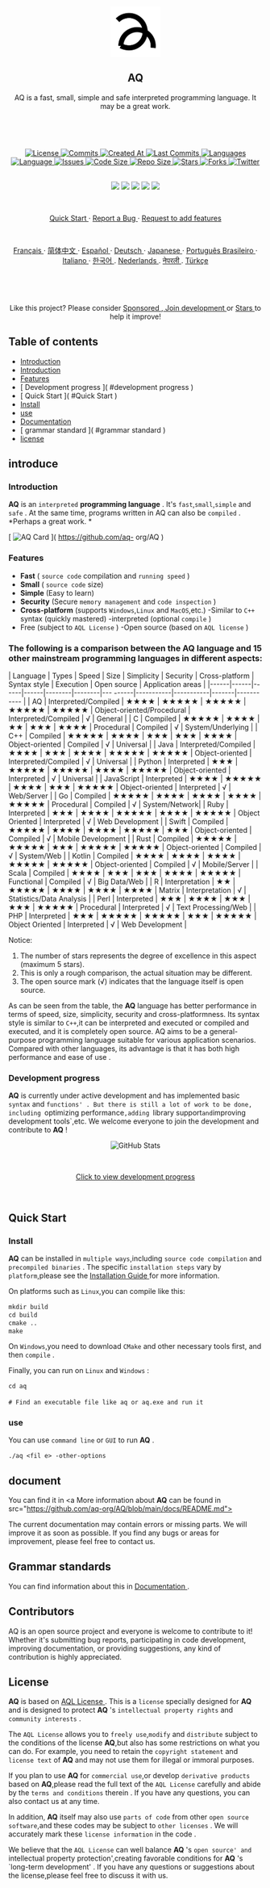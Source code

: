 <p align="center">
<img width="100px" src="https://github.com/aq-org/AQ/blob/main/aq.png?raw=true" align="center" alt="AQ" />
<h2 align="center"> AQ </h2>
<p align="center"> AQ is a fast, small, simple and safe interpreted programming language. It may be a great work. </p>​​
</p>​​


  <p align="center">
    <a href="https://github.com/aq-org/AQ/blob/main/LICENSE">
      <img alt="License" src="https://img.shields.io/badge/license-AQL-dark" />
    </a>
    <a href="https://github.com/aq-org/AQ/commits">
      <img alt="Commits" src="https://img.shields.io/github/commit-activity/t/aq-org/AQ" />
    </a>
    <a href="https://github.com/aq-org/AQ/pulse">
      <img alt="Created At" src="https://img.shields.io/github/created-at/aq-org/AQ" />
    </a>
    <a href="https://github.com/aq-org/AQ/graphs/commit-activity">
      <img alt="Last Commits" src="https://img.shields.io/github/last-commit/aq-org/AQ" />
    </a>
    <a href="https://github.com/aq-org/AQ">
      <img alt="Languages" src="https://img.shields.io/github/languages/count/aq-org/AQ" />
    </a>
    <a href="https://github.com/aq-org/AQ">
      <img alt="Language" src="https://img.shields.io/github/languages/top/aq-org/AQ" />
    </a>
    <a href="https://github.com/aq-org/AQ/issues">
      <img alt="Issues" src="https://img.shields.io/github/issues/aq-org/AQ" />
    </a>
    <a href="https://github.com/aq-org/AQ/pulse">
      <img alt="Code Size" src="https://img.shields.io/github/languages/code-size/aq-org/AQ" />
    </a>
    <a href="https://github.com/aq-org/AQ/graphs/contributors">
      <img alt="Repo Size" src="https://img.shields.io/github/repo-size/aq-org/AQ" />
    </a>
    <a href="https://github.com/aq-org/AQ/stargazers">
      <img alt="Stars" src="https://img.shields.io/github/stars/aq-org" />
    </a>
    <a href="https://github.com/aq-org/AQ/forks">
      <img alt="Forks" src="https://img.shields.io/github/forks/aq-org/AQ" />
    </a>
    <a href="https://twitter.com/aq_organization">
      <img alt="Twitter" src="https://img.shields.io/twitter/follow/aq_organization" />
    </a>
    <br />
    <br />
  </p>

  <p align="center">
    <a href="https://www.twitter.com/aq_organization" rel="nofollow"><img src="https://img.shields.io/badge/x-%23232323.svg?&amp;style=for-the-badge&amp;logo=X&amp;logoColor=white" height="25" style="max-width: 100%;"></a>
    <a href="https://www.instagram.com/aqsorg/" rel="nofollow"><img src="https://img.shields.io/badge/instagram-%23E4405F.svg?&amp;style=for-the-badge&amp;logo=instagram&amp;logoColor=white" height="25" style="max-width: 100%;"></a>
    <a href="https://www.facebook.com/aqorg" rel="nofollow"><img src="https://img.shields.io/badge/facebook-%231DA1F2.svg?&amp;style=for-the-badge&amp;logo=facebook&amp;logoColor=white" height="25" style="max-width: 100%;"></a>
    <a href="https://www.reddit.com/u/aqorg/" rel="nofollow"><img src="https://img.shields.io/badge/reddit-%23E4405F.svg?&amp;style=for-the-badge&amp;logo=reddit&amp;logoColor=white" height="25" style="max-width: 100%;"></a>
    <a href="https://aqorg.tumblr.com/" rel="nofollow"><img src="https://img.shields.io/badge/tumblr-%23232323.svg?&amp;style=for-the-badge&amp;logo=tumblr&amp;logoColor=white" height="25" style="max-width: 100%;"></a>
    </p>​​

<p align="center">
<a href="#Quick Start"> Quick Start </a>
·
<a href="https://github.com/aq-org/AQ/issues/new"> Report a Bug </a>
·
<a href="https://github.com/aq-org/AQ/discussions/new/choose"> Request to add features </a>
</p>​​
<p align="center">
<a href="/docs/readme_fr.md"> Français </a>
·
<a href="/docs/readme_cn.md"> 简体中文 </a>
·
<a href="/docs/readme_es.md"> Español </a>
·
<a href="/docs/readme_de.md"> Deutsch </a>
·
<a href="/docs/readme_ja.md"> Japanese </a>
·
<a href="/docs/readme_pt-BR.md"> Português Brasileiro </a>
·
<a href="/docs/readme_it.md"> Italiano </a>
·
<a href="/docs/readme_kr.md"> 한국어 </a>
.
<a href="/docs/readme_nl.md"> Nederlands </a>
.
<a href="/docs/readme_np.md"> नेपरली </a>
.
<a href="/docs/readme_tr.md"> Türkçe </a>
</p>​​
</p>​​
<p align="center"> Like this project? Please consider <a href=" https://github.com/aq-org/AQ "> Sponsored </a>,<a href="https://github.com/aq-org/AQ"> Join development </a> or <a href="https://github.com/aq-org/AQ"> Stars </a> to help it improve!

## Table of contents

- [ Introduction ]( #INTRODUCTION )
- [ Introduction ]( #Introduction )
- [ Features ]( #Features )
- [ Development progress ]( #development progress )
- [ Quick Start ]( #Quick Start )
- [ Install ]( #install )
- [ use ]( #use )
- [ Documentation ]( #documentation )
- [ grammar standard ]( #grammar standard )
- [ license ]( #license )

## introduce

### Introduction

**AQ** is an `interpreted` **programming language** . It's `fast`,`small`,`simple` and `safe` . At the same time, programs written in AQ can also be `compiled` . *Perhaps a great work. *

[ ![ AQ Card ]( https://aq-org-github-readme-stats.vercel.app/api/pin/?username=aq-org&repo=AQ ) ]( https://github.com/aq- org/AQ )

### Features

- **Fast** ( `source code` compilation and `running speed` )
- **Small** ( `source code` size)
- **Simple** (Easy to learn)
- **Security** (Secure `memory management` and `code inspection` )
- **Cross-platform** (supports `Windows`,`Linux` and `MacOS`,etc.)
-Similar to `C++` syntax (quickly mastered)
-interpreted (optional `compile` )
- Free (subject to `AQL License` )
-Open source (based on `AQL license` )

### The following is a comparison between the **AQ** language and 15 other mainstream programming languages in different aspects:

| Language | Types | Speed | Size | Simplicity | Security | Cross-platform | Syntax style | Execution | Open source | Application areas |
|------|------|------|------|--------|--------|--- ------|-----------|-----------|-------|----------- |
| AQ | Interpreted/Compiled | ★★★★ | ★★★★★ | ★★★★★ | ★★★★★ | ★★★★★ | Object-oriented/Procedural | Interpreted/Compiled | √ | General |
| C | Compiled | ★★★★★ | ★★★★ | ★★ | ★★★ | ★★★★ | Procedural | Compiled | √ | System/Underlying |
| C++ | Compiled | ★★★★★ | ★★★★ | ★★★ | ★★★ | ★★★★ | Object-oriented | Compiled | √ | Universal |
| Java | Interpreted/Compiled | ★★★★ | ★★★ | ★★★★ | ★★★★★ | ★★★★★ | Object-oriented | Interpreted/Compiled | √ | Universal |
| Python | Interpreted | ★★★ | ★★★★★ | ★★★★★ | ★★★★ | ★★★★★ | Object-oriented | Interpreted | √ | Universal |
| JavaScript | Interpreted | ★★★★ | ★★★★★ | ★★★★ | ★★★ | ★★★★★ | Object-oriented | Interpreted | √ | Web/Server |
| Go | Compiled | ★★★★★ | ★★★★ | ★★★★ | ★★★★ | ★★★★★ | Procedural | Compiled | √ | System/Network|
| Ruby | Interpreted | ★★★ | ★★★★ | ★★★★★ | ★★★★ | ★★★★★ | Object Oriented | Interpreted | √ | Web Development |
| Swift | Compiled | ★★★★★ | ★★★★ | ★★★★ | ★★★★★ | ★★★ | Object-oriented | Compiled | √ | Mobile Development |
| Rust | Compiled | ★★★★★ | ★★★★★ | ★★★ | ★★★★★ | ★★★★★ | Object-oriented | Compiled | √ | System/Web |
| Kotlin | Compiled | ★★★★ | ★★★★ | ★★★★ | ★★★★★ | ★★★★★ | Object-oriented | Compiled | √ | Mobile/Server |
| Scala | Compiled | ★★★★ | ★★★ | ★★★ | ★★★★ | ★★★★★ | Functional | Compiled | √ | Big Data/Web |
| R | Interpretation | ★★ | ★★★★★ | ★★★★ | ★★★★ | ★★★★ | Matrix | Interpretation | √ | Statistics/Data Analysis |
| Perl | Interpreted | ★★★ | ★★★★ | ★★★ | ★★★ | ★★★★★ | Procedural | Interpreted | √ | Text Processing/Web |
| PHP | Interpreted | ★★★ | ★★★★★ | ★★★★★ | ★★★ | ★★★★★ | Object Oriented | Interpreted | √ | Web Development |

Notice:
1. The number of stars represents the degree of excellence in this aspect (maximum 5 stars).
2. This is only a rough comparison, the actual situation may be different.
3. The open source mark (√) indicates that the language itself is open source.

As can be seen from the table, the **AQ** language has better performance in terms of speed, size, simplicity, security and cross-platformness. Its syntax style is similar to `C++`,it can be interpreted and executed or compiled and executed, and it is completely open source. AQ aims to be a general-purpose programming language suitable for various application scenarios. Compared with other languages, its advantage is that it has both high performance and ease of use .

### Development progress

**AQ** is currently under active development and has implemented basic `syntax` and `functions' . But there is still a lot of work to be done, including `optimizing performance`,adding `library support` and `improving development tools`,etc. We welcome everyone to join the development and contribute to **AQ** !

<p align="center">
<img src="https://github-readme-stats.vercel.app/api/pin/?username=aq-org&repo=AQ" alt="GitHub Stats">
</p>​​

<p align="center">
<style>​​
.read-button {
display:inline-block;
font-family:-apple-system, BlinkMacSystemFont, "Segoe UI",Roboto, Oxygen-Sans, Ubuntu, Cantarell, "Helvetica Neue",sans-serif;
font-size:16px;
line-height:1.5;
color:#fff;
background-color:#000;
border-radius:12px;
padding:14px 32px;
cursor:pointer;
text-decoration:none;
box-shadow:0 2px 4px rgba ( 255,255,255,0.1 );
transition:all 0.2s ease-in-out;
}

.read-button:hover {
background-color: #000a12;
box-shadow: 0 4px 8px rgba(255, 255, 255, 0.2);
}

.read-button:active {
transform: translateY(1px);
box-shadow: 0 1px 2px rgba(255, 255, 255, 0.2);
}
</style>
<a href="https://github.com/aq-org/AQ/commits" class="read-button">
Click to view development progress
</a>
</p>​​

## Quick Start
### Install

**AQ** can be installed in `multiple ways`,including `source code compilation` and `precompiled binaries` . The specific `installation steps` vary by `platform`,please see the [ Installation Guide ]( docs/installation.md ) for more information.

On platforms such as `Linux`,you can compile like this:
```shell
mkdir build
cd build
cmake ..
make
```

On `Windows`,you need to download `CMake` and other necessary tools first, and then `compile` .

Finally, you can run on `Linux` and `Windows` :
```shell
cd aq

# Find an executable file like aq or aq.exe and run it
```

### use
You can use `command line` or `GUI` to run **AQ** .
```shell
./aq <fil e> -other-options
```

## document

You can find it in <a More information about **AQ** can be found in src="https://github.com/aq-org/AQ/blob/main/docs/README.md">

The current documentation may contain errors or missing parts. We will improve it as soon as possible. If you find any bugs or areas for improvement, please feel free to contact us.

## Grammar standards

You can find information about this in [ Documentation ]( #docs ).

## Contributors

AQ is an open source project and everyone is welcome to contribute to it! Whether it's submitting bug reports, participating in code development, improving documentation, or providing suggestions, any kind of contribution is highly appreciated.

## License

**AQ** is based on [ AQL License ]( https://github.com/aq-org/AQ/blob/main/LICENSE ). This is a `license` specially designed for **AQ** and is designed to protect **AQ** 's `intellectual property rights` and `community interests` .

The `AQL License` allows you to `freely use`,`modify` and `distribute` subject to the conditions of the license **AQ**,but also has some restrictions on what you can do. For example, you need to retain the `copyright statement` and `license text` of **AQ** and may not use them for illegal or immoral purposes.

If you plan to use **AQ** for `commercial use`,or develop `derivative products` based on **AQ**,please read the full text of the `AQL License` carefully and abide by the `terms and conditions` therein . If you have any questions, you can also contact us at any time.

In addition, **AQ** itself may also use `parts of code` from other `open source software`,and these codes may be subject to `other licenses` . We will accurately mark these `license information` in the code .

We believe that the `AQL License` can well balance **AQ** 's `open source' and `intellectual property protection',creating favorable conditions for **AQ** 's `long-term development' . If you have any questions or suggestions about the license,please feel free to discuss it with us.
